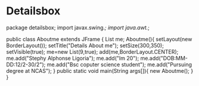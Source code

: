 # Detailsbox
package detailsbox; 
import javax.swing.*;
import java.awt.*;

public class Aboutme extends JFrame {
    List me;
    Aboutme(){
        setLayout(new BorderLayout());
        setTitle("Details About me");
        setSize(300,350);
        setVisible(true);
        me=new List(9,true);
        add(me,BorderLayout.CENTER);
        me.add("Stephy Alphonse Ligoria");
        me.add("Im 20");
        me.add("DOB:MM-DD:12/2-30/2");
        me.add("Bsc coputer science student");
        me.add("Pursuing degree at NCAS");
    }
    public static void main(String args[]){
        new Aboutme();
    }
}
